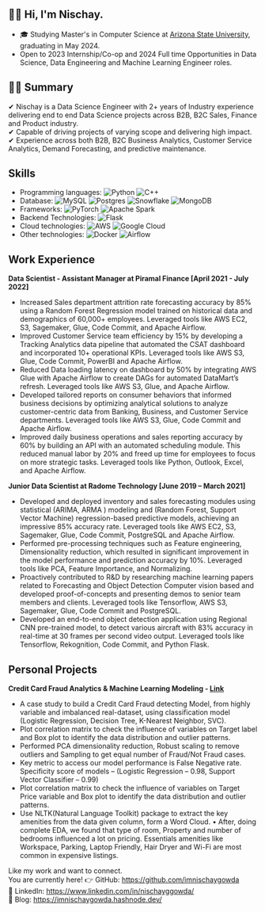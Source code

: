 
## 👋🏻  Hi, I'm Nischay.
- 🎓 Studying Master's in Computer Science at [Arizona State University](https://asu.edu), graduating in May 2024.
- Open to 2023 Internship/Co-op and 2024 Full time Opportunities in Data Science, Data Engineering and Machine Learning Engineer roles.

## 👨‍💻 Summary

✔ Nischay is a Data Science Engineer with 2+ years of Industry experience delivering end to end Data Science projects across B2B, B2C Sales, Finance and Product industry. <br/> ✔ Capable of driving projects of varying scope and delivering high impact. <br/> ✔ Experience across both B2B, B2C Business Analytics, Customer Service Analytics, Demand Forecasting, and predictive maintenance. <br/> 


## Skills

* Programming languages: ![Python](https://img.shields.io/badge/python-3670A0?style=for-the-badge&logo=python&logoColor=ffdd54) ![C++](https://img.shields.io/badge/c++-%2300599C.svg?style=for-the-badge&logo=c%2B%2B&logoColor=white) 
* Database: ![MySQL](https://img.shields.io/badge/mysql-%2300f.svg?style=for-the-badge&logo=mysql&logoColor=white) ![Postgres](https://img.shields.io/badge/postgres-%23316192.svg?style=for-the-badge&logo=postgresql&logoColor=white) ![Snowflake](https://img.shields.io/badge/Snowflake-29B5E8.svg?style=for-the-badge&logo=Snowflake&logoColor=white) ![MongoDB](https://img.shields.io/badge/MongoDB-47A248.svg?style=for-the-badge&logo=MongoDB&logoColor=white)
* Frameworks: ![PyTorch](https://img.shields.io/badge/PyTorch-%23EE4C2C.svg?style=for-the-badge&logo=PyTorch&logoColor=white) ![Apache Spark](https://img.shields.io/badge/Apache%20Spark-E25A1C.svg?style=for-the-badge&logo=Apache-Spark&logoColor=white)
* Backend Technologies: ![Flask](https://img.shields.io/badge/flask-%23000.svg?style=for-the-badge&logo=flask&logoColor=white)
* Cloud technologies: ![AWS](https://img.shields.io/badge/AWS-%23FF9900.svg?style=for-the-badge&logo=amazon-aws&logoColor=white) ![Google Cloud](https://img.shields.io/badge/Google%20Cloud-4285F4.svg?style=for-the-badge&logo=Google-Cloud&logoColor=white)
* Other technologies: ![Docker](https://img.shields.io/badge/docker-%230db7ed.svg?style=for-the-badge&logo=docker&logoColor=white) ![Airflow](https://img.shields.io/badge/Apache%20Airflow-017CEE.svg?style=for-the-badge&logo=Apache-Airflow&logoColor=white)

## Work Experience

**Data Scientist - Assistant Manager at Piramal Finance [April 2021 - July 2022]** 
* Increased Sales department attrition rate forecasting accuracy by 85% using a Random Forest Regression model trained on historical data and demographics of 60,000+ employees. Leveraged tools like AWS EC2, S3, Sagemaker, Glue, Code Commit, and Apache Airflow.
* Improved Customer Service team efficiency by 15% by developing a Tracking Analytics data pipeline that automated the CSAT dashboard and incorporated 10+ operational KPIs. Leveraged tools like AWS S3, Glue, Code Commit, PowerBI and Apache Airflow.
* Reduced Data loading latency on dashboard by 50% by integrating AWS Glue with Apache Airflow to create DAGs for automated DataMart’s refresh. Leveraged tools like AWS S3, Glue, and Apache Airflow.
* Developed tailored reports on consumer behaviors that informed business decisions by optimizing analytical solutions to analyze customer-centric data from Banking, Business, and Customer Service departments. Leveraged tools like AWS S3, Glue, Code Commit and Apache Airflow.
* Improved daily business operations and sales reporting accuracy by 60% by building an API with an automated scheduling module. This reduced manual labor by 20% and freed up time for employees to focus on more strategic tasks. Leveraged tools like Python, Outlook, Excel, and Apache Airflow.

**Junior Data Scientist at Radome Technology [June 2019 – March 2021]**
* Developed and deployed inventory and sales forecasting modules using statistical (ARIMA, ARMA ) modeling and (Random Forest, Support Vector Machine) regression-based predictive models, achieving an impressive 85% accuracy rate. Leveraged tools like AWS EC2, S3, Sagemaker, Glue, Code Commit,
PostgreSQL and Apache Airflow.
* Performed pre-processing techniques such as Feature engineering, Dimensionality reduction, which resulted in significant improvement in the model performance and prediction accuracy by 10%. Leveraged tools like PCA, Feature Importance, and Normalizing.
* Proactively contributed to R&D by researching machine learning papers related to Forecasting and Object Detection Computer vision based and developed proof-of-concepts and presenting demos to senior team members and clients. Leveraged tools like Tensorflow, AWS S3, Sagemaker, Glue, Code Commit
and PostgreSQL.
* Developed an end-to-end object detection application using Regional CNN pre-trained model, to detect various aircraft with 83% accuracy in real-time at 30 frames per second video output. Leveraged tools like Tensorflow, Rekognition, Code Commit, and Python Flask.

## Personal Projects

**Credit Card Fraud Analytics & Machine Learning Modeling - [Link](https://github.com/imnischaygowda/Credit-Card-Fraud)**
* A case study to build a Credit Card Fraud detecting Model, from highly variable and imbalanced real-dataset, using classification model (Logistic Regression, Decision Tree, K-Nearest Neighbor, SVC).
* Plot correlation matrix to check the influence of variables on Target label and Box plot to identify the data distribution and outlier patterns.
* Performed PCA dimensionality reduction, Robust scaling to remove outliers and Sampling to get equal number of Fraud/Not Fraud cases.
* Key metric to access our model performance is False Negative rate. Specificity score of models – (Logistic Regression – 0.98, Support Vector Classifier – 0.99)
* Plot correlation matrix to check the influence of variables on Target Price variable and Box plot to identify the data distribution and outlier patterns.
* Use NLTK(Natural Language Toolkit) package to extract the key amenities from the data given column, form a Word Cloud. • After, doing complete EDA, we found that type of room, Property and number of bedrooms influenced a lot on pricing. Essentials amenities like Workspace, Parking, Laptop Friendly, Hair Dryer and Wi-Fi are most common in expensive listings.

Like my work and want to connect. <br/> 
You are currently here! 👉 GitHub: https://github.com/imnischaygowda  <br/>
👔 LinkedIn: https://www.linkedin.com/in/nischayggowda/  <br/>
📖 Blog: https://imnischaygowda.hashnode.dev/ <br/>
